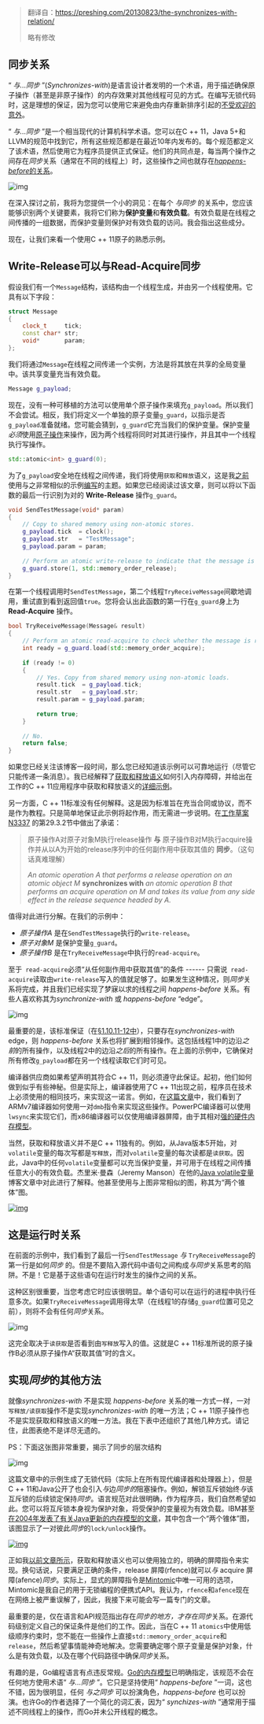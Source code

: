 > 翻译自：https://preshing.com/20130823/the-synchronizes-with-relation/
>
> 略有修改

## 同步关系

“ *与...同步* ”(*Synchronizes-with*)是语言设计者发明的一个术语，用于描述确保原子操作（甚至是非原子操作）的内存效果对其他线程可见的方式。在编写无锁代码时，这是理想的保证，因为您可以使用它来避免由内存重新排序引起的[不受欢迎的意外](http://preshing.com/20121019/this-is-why-they-call-it-a-weakly-ordered-cpu)。

“ *与...同步* ”是一个相当现代的计算机科学术语。您可以在C ++ 11，Java 5+和LLVM的规范中找到它，所有这些规范都是在最近10年内发布的。每个规范都定义了该术语，然后使用它为程序员提供正式保证。他们的共同点是，每当两个操作之间存在*同步*关系（通常在不同的线程上）时，这些操作之间也就存在[*happens-before*的关系](http://preshing.com/20130702/the-happens-before-relation)。

![img](assets/%E5%90%8C%E6%AD%A5%E5%85%B3%E7%B3%BB/implies.png)

在深入探讨之前，我将为您提供一个小的洞见：在每个 *与同步* 的关系中，您应该能够识别两个关键要素，我将它们称为**保护变量**和**有效负载**。有效负载是在线程之间传播的一组数据，而保护变量则保护对有效负载的访问。我会指出这些成分。

现在，让我们来看一个使用C ++ 11原子的熟悉示例。

## Write-Release可以与Read-Acquire同步

假设我们有一个`Message`结构，该结构由一个线程生成，并由另一个线程使用。它具有以下字段：

```cpp
struct Message
{
    clock_t     tick;
    const char* str;
    void*       param;
};
```

我们将通过`Message`在线程之间传递一个实例，方法是将其放在共享的全局变量中。该共享变量充当有效负载。

```cpp
Message g_payload;
```

现在，没有一种可移植的方法可以使用单个原子操作来填充`g_payload`。所以我们不会尝试。相反，我们将定义一个单独的原子变量`g_guard`，以指示是否`g_payload`准备就绪。您可能会猜到，`g_guard`它充当我们的保护变量。保护变量*必须*使用[原子操作](http://preshing.com/20130618/atomic-vs-non-atomic-operations)来操作，因为两个线程将同时对其进行操作，并且其中一个线程执行写操作。

```cpp
std::atomic<int> g_guard(0);
```

为了`g_payload`安全地在线程之间传递，我们将使用`获取`和`释放`语义，这是我[之前](http://preshing.com/20120913/acquire-and-release-semantics)使用与之非常相似的示例[编写](http://preshing.com/20120913/acquire-and-release-semantics)的主题。如果您已经阅读过该文章，则可以将以下函数的最后一行识别为对的 **Write-Release** 操作`g_guard`。

```cpp
void SendTestMessage(void* param)
{
    // Copy to shared memory using non-atomic stores.
    g_payload.tick  = clock();
    g_payload.str   = "TestMessage";
    g_payload.param = param;
    
    // Perform an atomic write-release to indicate that the message is ready.
    g_guard.store(1, std::memory_order_release);
}
```

在第一个线程调用时`SendTestMessage`，第二个线程`TryReceiveMessage`间歇地调用，重试直到看到返回值`true`。您将会认出此函数的第一行在`g_guard`身上为 **Read-Acquire** 操作。

```cpp
bool TryReceiveMessage(Message& result)
{
    // Perform an atomic read-acquire to check whether the message is ready.
    int ready = g_guard.load(std::memory_order_acquire);
    
    if (ready != 0)
    {
        // Yes. Copy from shared memory using non-atomic loads.
        result.tick  = g_payload.tick;
        result.str   = g_payload.str;
        result.param = g_payload.param;
        
        return true;
    }
    
    // No.
    return false;
}
```

如果您已经关注该博客一段时间，那么您已经知道该示例可以可靠地运行（尽管它只能传递一条消息）。我已经解释了[获取和释放语义](http://preshing.com/20120913/acquire-and-release-semantics)如何引入内存障碍，并给出在工作的C ++ 11应用程序中获取和释放语义的[详细示例](http://preshing.com/20121019/this-is-why-they-call-it-a-weakly-ordered-cpu)。

另一方面，C ++ 11标准没有任何解释。这是因为标准旨在充当合同或协议，而不是作为教程。只是简单地保证此示例将起作用，而无需进一步说明。在[工作草案N3337](http://www.open-std.org/jtc1/sc22/wg21/docs/papers/2012/n3337.pdf) 的第29.3.2节中做出了承诺：

> 原子操作A对原子对象M执行release操作 **与** 原子操作B对M执行acquire操作并从以A为开始的release序列中的任何副作用中获取其值的 **同步**。（这句话真难理解）
>
> *An atomic operation A that performs a release operation on an atomic object M* **synchronizes with** *an atomic operation B that performs an acquire operation on M and takes its value from any side effect in the release sequence headed by A.*

值得对此进行分解。在我们的示例中：

- *原子操作A* 是在`SendTestMessage`执行的`write-release`。
- *原子对象M* 是保护变量`g_guard`。
- *原子操作B* 是在`TryReceiveMessage`中执行的`read-acquire`。

至于` read-acquire`必须“从任何副作用中获取其值”的条件 ------ 只需说` read-acquire`读取由`write-release`写入的值就足够了。如果发生这种情况，则*同步*关系将完成，并且我们已经实现了梦寐以求的线程之间 *happens-before* 关系。有些人喜欢称其为*synchronize-with* 或 *happens-before* “edge”。

![img](assets/%E5%90%8C%E6%AD%A5%E5%85%B3%E7%B3%BB/two-cones.png)

最重要的是，该标准保证（在[§1.10.11-12中](http://www.open-std.org/jtc1/sc22/wg21/docs/papers/2012/n3337.pdf)），只要存在*synchronizes-with* edge，则 *happens-before* 关系也将扩展到相邻操作。这包括线程1中的边沿*之前*的所有操作，以及线程2中的边沿*之后*的所有操作。在上面的示例中，它确保对所有修改`g_payload`都在另一个线程读取它们时可见。

编译器供应商如果希望声明其符合C ++ 11，则必须遵守此保证。起初，他们如何做到似乎有些神秘。但是实际上，编译器使用了C ++ 11出现之前，程序员在技术上必须使用的相同技巧，来实现这一诺言。例如，在[这篇文章](http://preshing.com/20121019/this-is-why-they-call-it-a-weakly-ordered-cpu)中，我们看到了ARMv7编译器如何使用一对`dmb`指令来实现这些操作。PowerPC编译器可以使用`lwsync`来实现它们，而x86编译器可以仅使用编译器屏障，由于其相对[强的硬件内存模型](http://preshing.com/20120930/weak-vs-strong-memory-models)。

当然，获取和释放语义并不是C ++ 11独有的。例如，从Java版本5开始，对`volatile`变量的每次写都是`写释放`，而对`volatile`变量的每次读都是`读获取`。因此，Java中的任何`volatile`变量都可以充当保护变量，并可用于在线程之间传播任意大小的有效负载。杰里米·曼森（Jeremy Manson）在他的[Java volatile变量](http://jeremymanson.blogspot.ca/2008/11/what-volatile-means-in-java.html)博客文章中对此进行了解释。他甚至使用与上图非常相似的图，称其为“两个锥体”图。

[![img](assets/%E5%90%8C%E6%AD%A5%E5%85%B3%E7%B3%BB/java-volatile.png)](http://jeremymanson.blogspot.ca/2008/11/what-volatile-means-in-java.html)

## 这是运行时关系

在前面的示例中，我们看到了最后一行`SendTestMessage` *与* `TryReceiveMessage`的第一行是如何*同步* 的。但是不要陷入源代码中语句之间构成*与同步*关系思考的陷阱。不是！它是基于这些语句在运行时发生的操作之间的关系。

这种区别很重要，当您考虑它时应该很明显。单个语句可以在运行的进程中执行任意多次。如果`TryReceiveMessage`调用得太早（在线程1的存储`g_guard`位置可见之前），则将不会有任何*同步*关系。

![img](assets/%E5%90%8C%E6%AD%A5%E5%85%B3%E7%B3%BB/no-cones.png)

这完全取决于`读获取`是否看到由`写释放`写入的值。这就是C ++ 11标准所说的原子操作B必须从原子操作A“获取其值”时的含义。

## 实现*同步*的其他方法

就像*synchronizes-with* 不是实现 *happens-before* 关系的唯一方式一样，一对`写释放/读获取`操作不是实现*synchronizes-with* 的唯一方法；C ++ 11原子操作也不是实现获取和释放语义的唯一方法。我在下表中还组织了其他几种方式。请记住，此图表绝不是详尽无遗的。

PS：下面这张图非常重要，揭示了同步的层次结构

![img](assets/%E5%90%8C%E6%AD%A5%E5%85%B3%E7%B3%BB/org-chart.png)

这篇文章中的示例生成了无锁代码（实际上在所有现代编译器和处理器上），但是C ++ 11和Java公开了也会引入*与*边*同步的*阻塞操作。例如，解锁互斥锁始终*与*该互斥锁的后续锁定保持*同步*。语言规范对此很明确，作为程序员，我们自然希望如此。您可以将互斥锁本身视为保护对象，将受保护的变量视为有效负载。IBM甚至[在2004年发表了有关Java更新的内存模型的文章](http://www.ibm.com/developerworks/library/j-jtp03304/)，其中包含一个“两个锥体”图，该图显示了一对彼此*同步*的`lock/unlock`操作。

[![img](assets/%E5%90%8C%E6%AD%A5%E5%85%B3%E7%B3%BB/jsr133.png)](http://www.ibm.com/developerworks/library/j-jtp03304/)

正如我[以前文章所示](http://preshing.com/20120913/acquire-and-release-semantics)，获取和释放语义也可以使用独立的，明确的屏障指令来实现。换句话说，只要满足正确的条件，release 屏障(rfence)就可以*与* acquire 屏障(afence)*同步*。实际上，显式的屏障指令是[Mintomic](http://mintomic.github.io/)中唯一可用的选项，Mintomic是我自己的用于无锁编程的便携式API。我认为，`rfence`和`afence`现在在网络上被严重误解了，因此，我接下来可能会写一篇专门的文章。

最重要的是，仅在语言和API规范指出存在*同步的地方，*才存在*同步*关系。在源代码级别定义自己的保证条件是他们的工作。因此，当在C ++ 11 `atomics`中使用低级顺序约束时，您不能在一些操作上直接`std::memory_order_acquire`和`release`，然后希望事情能神奇地解决。您需要确定哪个原子变量是保护对象，什么是有效负载，以及在哪个代码路径中确保*同步*关系。

有趣的是，Go编程语言有点违反常规。[Go的内存模型](http://golang.org/ref/mem)已明确指定，该规范不会在任何地方使用术语“ *与...同步* ”。它只是坚持使用“ *happens-before* ”一词，这也不错，因为很明显，任何 *与之同步* 可以扮演角色，*happens-before* 也可以扮演。也许Go的作者选择了一个简化的词汇表，因为“ *synchizes-with* ”通常用于描述不同线程上的操作，而Go并未公开线程的概念。


